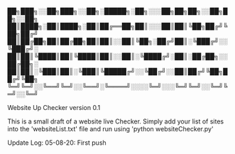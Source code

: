 
██╗███╗░░██╗███╗░░██╗░█████╗░██╗░░░██╗██╗██╗░░██╗██╗░░██╗
██║████╗░██║████╗░██║██╔══██╗██║░░░██║██║╚██╗██╔╝╚██╗██╔╝
██║██╔██╗██║██╔██╗██║██║░░██║╚██╗░██╔╝██║░╚███╔╝░░╚███╔╝░
██║██║╚████║██║╚████║██║░░██║░╚████╔╝░██║░██╔██╗░░██╔██╗░
██║██║░╚███║██║░╚███║╚█████╔╝░░╚██╔╝░░██║██╔╝╚██╗██╔╝╚██╗
╚═╝╚═╝░░╚══╝╚═╝░░╚══╝░╚════╝░░░░╚═╝░░░╚═╝╚═╝░░╚═╝╚═╝░░╚═╝

Website Up Checker
version 0.1


This is a small draft of a website live Checker. Simply add your list of sites into the 'websiteList.txt' file and run using 'python websiteChecker.py'


Update Log:
05-08-20: First push
